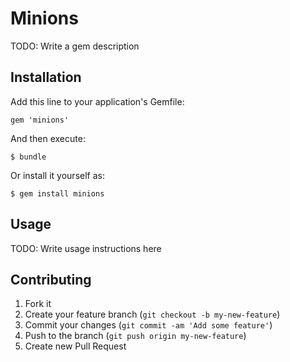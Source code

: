 # Minions

TODO: Write a gem description

## Installation

Add this line to your application's Gemfile:

    gem 'minions'

And then execute:

    $ bundle

Or install it yourself as:

    $ gem install minions

## Usage

TODO: Write usage instructions here

## Contributing

1. Fork it
2. Create your feature branch (`git checkout -b my-new-feature`)
3. Commit your changes (`git commit -am 'Add some feature'`)
4. Push to the branch (`git push origin my-new-feature`)
5. Create new Pull Request

